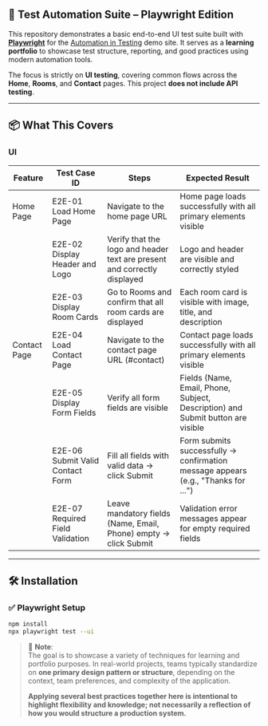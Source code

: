 ## 🎯 Test Automation Suite – Playwright Edition

This repository demonstrates a basic end-to-end UI test suite built with **[Playwright](https://playwright.dev/)** for the [Automation in Testing](https://automationintesting.online/) demo site. It serves as a **learning portfolio** to showcase test structure, reporting, and good practices using modern automation tools.

The focus is strictly on **UI testing**, covering common flows across the **Home**, **Rooms**, and **Contact** pages. This project **does not include API testing**.

---

## 📦 What This Covers

### UI

| Feature      | Test Case ID                     | Steps                                                                    | Expected Result                                                                   |
| ------------ | -------------------------------- | ------------------------------------------------------------------------ | --------------------------------------------------------------------------------- |
| Home Page    | E2E-01 Load Home Page            | Navigate to the home page URL                                            | Home page loads successfully with all primary elements visible                    |
|              | E2E-02 Display Header and Logo   | Verify that the logo and header text are present and correctly displayed | Logo and header are visible and correctly styled                                  |
|              | E2E-03 Display Room Cards        | Go to Rooms and confirm that all room cards are displayed                | Each room card is visible with image, title, and description                      |
| Contact Page | E2E-04 Load Contact Page         | Navigate to the contact page URL (#contact)                              | Contact page loads successfully with all primary elements visible                 |
|              | E2E-05 Display Form Fields       | Verify all form fields are visible                                       | Fields (Name, Email, Phone, Subject, Description) and Submit button are visible   |
|              | E2E-06 Submit Valid Contact Form | Fill all fields with valid data → click Submit                           | Form submits successfully → confirmation message appears (e.g., "Thanks for ...") |
|              | E2E-07 Required Field Validation | Leave mandatory fields (Name, Email, Phone) empty → click Submit         | Validation error messages appear for empty required fields                        |

---

## 🛠 Installation

### ✅ Playwright Setup

```bash
npm install
npx playwright test --ui
```

> 📝 **Note**:  
> The goal is to showcase a variety of techniques for learning and portfolio purposes. In real-world projects, teams typically standardize on **one primary design pattern or structure**, depending on the context, team preferences, and complexity of the application.
>
> **Applying several best practices together here is intentional to highlight flexibility and knowledge; not necessarily a reflection of how you would structure a production system.**
